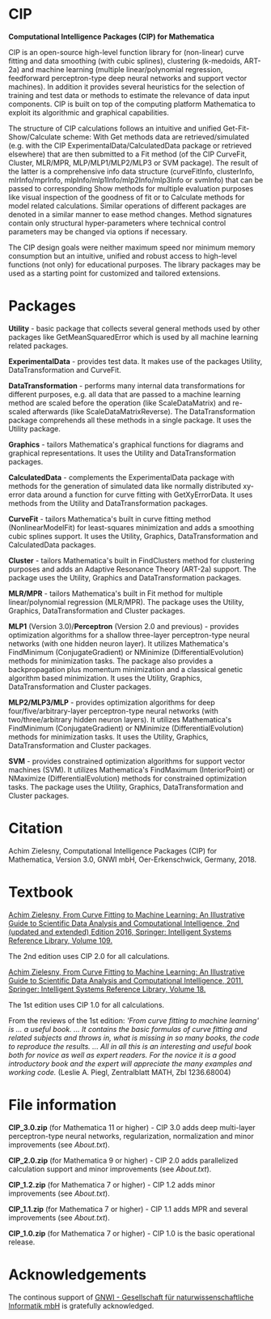 # CIP
**Computational Intelligence Packages (CIP) for Mathematica**

CIP is an open-source high-level function library for (non-linear) curve fitting and data smoothing (with cubic splines), clustering (k-medoids, ART-2a) and machine learning (multiple linear/polynomial regression, feedforward perceptron-type deep neural networks and support vector machines). In addition it provides several heuristics for the selection of training and test data or methods to estimate the relevance of data input components. CIP is built on top of the computing platform Mathematica to exploit its algorithmic and graphical capabilities.

The structure of CIP calculations follows an intuitive and unified Get-Fit-Show/Calculate scheme: With Get methods data are retrieved/simulated (e.g. with the CIP ExperimentalData/CalculatedData package or retrieved elsewhere) that are then submitted to a Fit method (of the CIP CurveFit, Cluster, MLR/MPR, MLP/MLP1/MLP2/MLP3 or SVM package). The result of the latter is a comprehensive info data structure (curveFitInfo, clusterInfo, mlrInfo/mprInfo, mlpInfo/mlp1Info/mlp2Info/mlp3Info or svmInfo) that can be passed to corresponding Show methods for multiple evaluation purposes like visual inspection of the goodness of fit or to Calculate methods for model related calculations. Similar operations of different packages are denoted in a similar manner to ease method changes. Method signatures contain only structural hyper-parameters where technical control parameters may be changed via options if necessary.

The CIP design goals were neither maximum speed nor minimum memory consumption but an intuitive, unified and robust access to high-level functions (not only) for educational purposes. The library packages may be used as a starting point for customized and tailored extensions.

# Packages
**Utility** - basic package that collects several general methods used by other packages like GetMeanSquaredError which is used by all machine learning related packages.

**ExperimentalData** - provides test data. It makes use of the packages Utility, DataTransformation and CurveFit.

**DataTransformation** - performs many internal data transformations for different purposes, e.g. all data that are passed to a machine learning method are scaled before the operation (like ScaleDataMatrix) and re-scaled afterwards (like ScaleDataMatrixReverse). The DataTransformation package comprehends all these methods in a single package. It uses the Utility package.

**Graphics** - tailors Mathematica's graphical functions for diagrams and graphical representations. It uses the Utility and DataTransformation packages.

**CalculatedData** - complements the ExperimentalData package with methods for the generation of simulated data like normally distributed xy-error data around a function for curve fitting with GetXyErrorData. It uses methods from the Utility and DataTransformation packages.

**CurveFit** - tailors Mathematica's built in curve fitting method (NonlinearModelFit) for least-squares minimization and adds a smoothing cubic splines support. It uses the Utility, Graphics, DataTransformation and CalculatedData packages.

**Cluster** - tailors Mathematica's built in FindClusters method for clustering purposes and adds an Adaptive Resonance Theory (ART-2a) support. The package uses the Utility, Graphics and DataTransformation packages.

**MLR/MPR** - tailors Mathematica's built in Fit method for multiple linear/polynomial regression (MLR/MPR). The package uses the Utility, Graphics, DataTransformation and Cluster packages.

**MLP1** (Version 3.0)/**Perceptron** (Version 2.0 and previous) - provides optimization algorithms for a shallow three-layer perceptron-type neural networks (with one hidden neuron layer). It utilizes Mathematica's FindMinimum (ConjugateGradient) or NMinimize (DifferentialEvolution) methods for minimization tasks. The package also provides a backpropagation plus momentum minimization and a classical genetic algorithm based minimization. It uses the Utility, Graphics, DataTransformation and Cluster packages.

**MLP2/MLP3/MLP** - provides optimization algorithms for deep four/five/arbitrary-layer perceptron-type neural networks (with two/three/arbitrary hidden neuron layers). It utilizes Mathematica's FindMinimum (ConjugateGradient) or NMinimize (DifferentialEvolution) methods for minimization tasks. It uses the Utility, Graphics, DataTransformation and Cluster packages.

**SVM** - provides constrained optimization algorithms for support vector machines (SVM). It utilizes Mathematica's FindMaximum (InteriorPoint) or NMaximize (DifferentialEvolution) methods for constrained optimization tasks. The package uses the Utility, Graphics, DataTransformation and Cluster packages.

# Citation

Achim Zielesny, Computational Intelligence Packages (CIP) for Mathematica, Version 3.0, GNWI mbH, Oer-Erkenschwick, Germany, 2018.

# Textbook
[Achim Zielesny, From Curve Fitting to Machine Learning: An Illustrative Guide to Scientific Data Analysis and Computational Intelligence, 2nd (updated and extended) Edition 2016, Springer: Intelligent Systems Reference Library, Volume 109.](https://dx.doi.org/10.1007/978-3-319-32545-3)

The 2nd edition uses CIP 2.0 for all calculations.

[Achim Zielesny, From Curve Fitting to Machine Learning: An Illustrative Guide to Scientific Data Analysis and Computational Intelligence, 2011, Springer: Intelligent Systems Reference Library, Volume 18.](http://dx.doi.org/10.1007/978-3-642-21280-2)

The 1st edition uses CIP 1.0 for all calculations.

From the reviews of the 1st edition: *'From curve fitting to machine learning' is ... a useful book. ... It contains the basic formulas of curve fitting and related subjects and throws in, what is missing in so many books, the code to reproduce the results. ... All in all this is an interesting and useful book both for novice as well as expert readers. For the novice it is a good introductory book and the expert will appreciate the many examples and working code.* (Leslie A. Piegl, Zentralblatt MATH, Zbl 1236.68004)

# File information
**CIP_3.0.zip** (for Mathematica 11 or higher) - CIP 3.0 adds deep multi-layer perceptron-type neural networks, regularization, normalization and minor improvements (see *About.txt*).

**CIP_2.0.zip** (for Mathematica 9 or higher) - CIP 2.0 adds parallelized calculation support and minor improvements (see *About.txt*).

**CIP_1.2.zip** (for Mathematica 7 or higher) - CIP 1.2 adds minor improvements (see *About.txt*).

**CIP_1.1.zip** (for Mathematica 7 or higher) - CIP 1.1 adds MPR and several improvements (see *About.txt*).

**CIP_1.0.zip** (for Mathematica 7 or higher) - CIP 1.0 is the basic operational release.

# Acknowledgements
The continous support of [GNWI - Gesellschaft für naturwissenschaftliche Informatik mbH](http://www.gnwi.de) is gratefully acknowledged.

